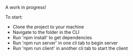 A work in progress!

To start:
- Clone the project to your machine
- Navigate to the folder in the CLI
- Run 'npm install' to get dependencies
- Run 'npm run server' in one cli tab to begin server
- Run 'npm run client' in another cli tab to start the client
